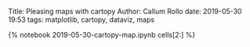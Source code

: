 Title: Pleasing maps with cartopy
Author: Callum Rollo
date: 2019-05-30 19:53
tags: matplotlib, cartopy, dataviz, maps

{% notebook 2019-05-30-cartopy-map.ipynb cells[2:] %}